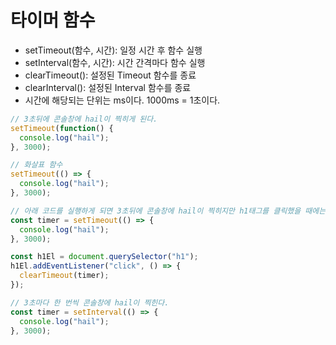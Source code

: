 # 타이머 함수

- setTimeout(함수, 시간): 일정 시간 후 함수 실행
- setInterval(함수, 시간): 시간 간격마다 함수 실행
- clearTimeout(): 설정된 Timeout 함수를 종료
- clearInterval(): 설정된 Interval 함수를 종료
- 시간에 해당되는 단위는 ms이다. 1000ms = 1초이다.

```javascript
// 3초뒤에 콘솔창에 hail이 찍히게 된다.
setTimeout(function() {
  console.log("hail");
}, 3000);

// 화살표 함수
setTimeout(() => {
  console.log("hail");
}, 3000);

// 아래 코드를 실행하게 되면 3초뒤에 콘솔창에 hail이 찍히지만 h1태그를 클릭했을 때에는 콘솔에 hail이라는 단어가 안나오게 된다.
const timer = setTimeout(() => {
  console.log("hail");
}, 3000);

const h1El = document.querySelector("h1");
h1El.addEventListener("click", () => {
  clearTimeout(timer);
});

// 3초마다 한 번씩 콘솔창에 hail이 찍힌다.
const timer = setInterval(() => {
  console.log("hail");
}, 3000);
```

